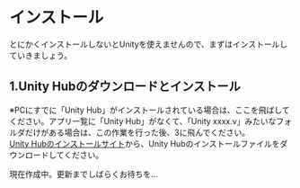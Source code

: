 # インストール
とにかくインストールしないとUnityを使えませんので、まずはインストールしていきましょう。
## 1.Unity Hubのダウンロードとインストール
※PCにすでに「Unity Hub」がインストールされている場合は、ここを飛ばしてください。アプリ一覧に「Unity Hub」がなくて、「Unity xxxx.v」みたいなフォルダだけがある場合は、この作業を行った後、3に飛んでください。  
[Unity Hubのインストールサイト](https://unity.com/ja/download)から、Unity Hubのインストールファイルをダウンロードしてください。

現在作成中。更新までしばらくお待ちを...
